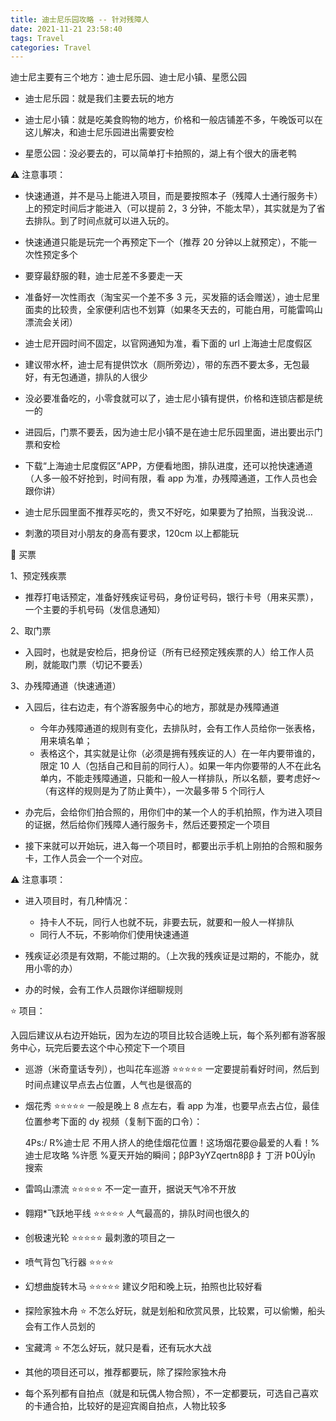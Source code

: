 ```yaml
---
title: 迪士尼乐园攻略 -- 针对残障人
date: 2021-11-21 23:58:40
tags: Travel
categories: Travel
---
```


迪士尼主要有三个地方：迪士尼乐园、迪士尼小镇、星愿公园

- 迪士尼乐园：就是我们主要去玩的地方

- 迪士尼小镇：就是吃美食购物的地方，价格和一般店铺差不多，午晚饭可以在这儿解决，和迪士尼乐园进出需要安检

- 星愿公园：没必要去的，可以简单打卡拍照的，湖上有个很大的唐老鸭

⚠️ 注意事项：

- 快速通道，并不是马上能进入项目，而是要按照本子（残障人士通行服务卡）上的预定时间后才能进入（可以提前 2，3 分钟，不能太早），其实就是为了省去排队。到了时间点就可以进入玩的。

- 快速通道只能是玩完一个再预定下一个（推荐 20 分钟以上就预定），不能一次性预定多个

- 要穿最舒服的鞋，迪士尼差不多要走一天

- 准备好一次性雨衣（淘宝买一个差不多 3 元，买发箍的话会赠送），迪士尼里面卖的比较贵，全家便利店也不划算（如果冬天去的，可能白用，可能雷鸣山漂流会关闭）

- 迪士尼开园时间不固定，以官网通知为准，看下面的 url
  上海迪士尼度假区

- 建议带水杯，迪士尼有提供饮水（厕所旁边），带的东西不要太多，无包最好，有无包通道，排队的人很少

- 没必要准备吃的，小零食就可以了，迪士尼小镇有提供，价格和连锁店都是统一的

- 进园后，门票不要丢，因为迪士尼小镇不是在迪士尼乐园里面，进出要出示门票和安检

- 下载“上海迪士尼度假区”APP，方便看地图，排队进度，还可以抢快速通道（人多一般不好抢到，时间有限，看 app 为准，办残障通道，工作人员也会跟你讲）

- 迪士尼乐园里面不推荐买吃的，贵又不好吃，如果要为了拍照，当我没说…

- 刺激的项目对小朋友的身高有要求，120cm 以上都能玩

🎫 买票

1、预定残疾票

- 推荐打电话预定，准备好残疾证号码，身份证号码，银行卡号（用来买票），一个主要的手机号码（发信息通知）

2、取门票

- 入园时，也就是安检后，把身份证（所有已经预定残疾票的人）给工作人员刷，就能取门票（切记不要丢）

3、办残障通道（快速通道）

- 入园后，往右边走，有个游客服务中心的地方，那就是办残障通道

  - 今年办残障通道的规则有变化，去排队时，会有工作人员给你一张表格，用来填名单；
  - 表格这个，其实就是让你（必须是拥有残疾证的人）在一年内要带谁的，限定 10 人（包括自己和目前的同行人）。如果一年内你要带的人不在此名单内，不能走残障通道，只能和一般人一样排队，所以名额，要考虑好～（有这样的规则是为了防止黄牛），一次最多带 5 个同行人

- 办完后，会给你们拍合照的，用你们中的某一个人的手机拍照，作为进入项目的证据，然后给你们残障人通行服务卡，然后还要预定一个项目

- 接下来就可以开始玩，进入每一个项目时，都要出示手机上刚拍的合照和服务卡，工作人员会一个一个对应。

⚠️ 注意事项：

- 进入项目时，有几种情况：

  - 持卡人不玩，同行人也就不玩，非要去玩，就要和一般人一样排队
  - 同行人不玩，不影响你们使用快速通道

- 残疾证必须是有效期，不能过期的。（上次我的残疾证是过期的，不能办，就用小零的办）

- 办的时候，会有工作人员跟你详细聊规则

⭐️ 项目：

入园后建议从右边开始玩，因为左边的项目比较合适晚上玩，每个系列都有游客服务中心，玩完后要去这个中心预定下一个项目

- 巡游（米奇童话专列），也叫花车巡游 ⭐️⭐️⭐️⭐️⭐️
  一定要提前看好时间，然后到时间点建议早点去占位置，人气也是很高的

- 烟花秀 ⭐️⭐️⭐️⭐️⭐️
  一般是晚上 8 点左右，看 app 为准，也要早点去占位，最佳位置参考下面的 dy 视频（复制下面的口令）：

  4Ps:/ R%迪士尼 不用人挤人的绝佳烟花位置！这场烟花要@最爱的人看！%迪士尼攻略 %许愿 %夏天开始的瞬间；ββP3yYZqertn8ββ 扌丁汧 Þ0ÜÿĨņ 搜索

- 雷鸣山漂流 ⭐️⭐️⭐️⭐️⭐️
  不一定一直开，据说天气冷不开放

- 翱翔\*飞跃地平线 ⭐️⭐️⭐️⭐️⭐️
  人气最高的，排队时间也很久的

- 创极速光轮 ⭐️⭐️⭐️⭐️⭐️
  最刺激的项目之一

- 喷气背包飞行器 ⭐️⭐️⭐️⭐️

- 幻想曲旋转木马 ⭐️⭐️⭐️⭐️⭐️
  建议夕阳和晚上玩，拍照也比较好看

- 探险家独木舟 ⭐️
  不怎么好玩，就是划船和欣赏风景，比较累，可以偷懒，船头会有工作人员划的

- 宝藏湾 ⭐️
  不怎么好玩，就只是看，还有玩水大战

- 其他的项目还可以，推荐都要玩，除了探险家独木舟

- 每个系列都有自拍点（就是和玩偶人物合照），不一定都要玩，可选自己喜欢的卡通合拍，比较好的是迎宾阁自拍点，人物比较多
